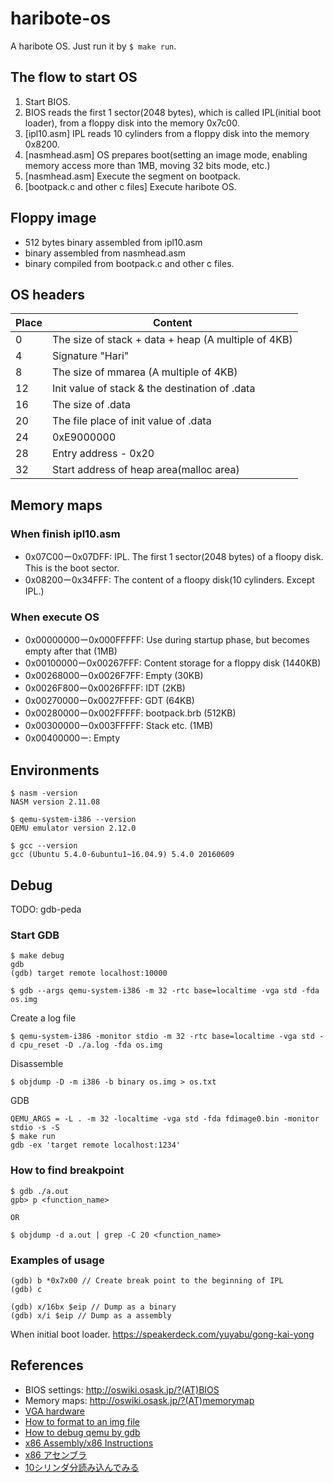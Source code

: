 # haribote-os
A haribote OS. Just run it by `$ make run`.

## The flow to start OS
1. Start BIOS.
2. BIOS reads the first 1 sector(2048 bytes), which is called IPL(initial boot loader), from a floppy disk into the memory 0x7c00.
3. [ipl10.asm] IPL reads 10 cylinders from a floppy disk into the memory 0x8200.
4. [nasmhead.asm] OS prepares boot(setting an image mode, enabling memory access more than 1MB, moving 32 bits mode, etc.)
5. [nasmhead.asm] Execute the segment on bootpack.
6. [bootpack.c and other c files] Execute haribote OS.

## Floppy image
- 512 bytes binary assembled from ipl10.asm
- binary assembled from nasmhead.asm
- binary compiled from bootpack.c and other c files.

## OS headers
| Place     | Content                                             |
|-----------|-----------------------------------------------------|
| 0         | The size of stack + data + heap (A multiple of 4KB) |
| 4         | Signature "Hari"                                    |
| 8         | The size of mmarea (A multiple of 4KB)              |
| 12        | Init value of stack & the destination of .data      |
| 16        | The size of .data                                   |
| 20        | The file place of init value of .data               |
| 24        | 0xE9000000                                          |
| 28        | Entry address - 0x20                                |
| 32        | Start address of heap area(malloc area)             |

## Memory maps
### When finish ipl10.asm 
- 0x07C00ー0x07DFF: IPL. The first 1 sector(2048 bytes) of a floopy disk. This is the boot sector.
- 0x08200ー0x34FFF: The content of a floopy disk(10 cylinders. Except IPL.)

### When execute OS
- 0x00000000ー0x000FFFFF: Use during startup phase, but becomes empty after that (1MB)  
- 0x00100000ー0x00267FFF: Content storage for a floppy disk (1440KB)  
- 0x00268000ー0x0026F7FF: Empty (30KB)  
- 0x0026F800ー0x0026FFFF: IDT (2KB) 
- 0x00270000ー0x0027FFFF: GDT (64KB)  
- 0x00280000ー0x002FFFFF: bootpack.brb (512KB)  
- 0x00300000ー0x003FFFFF: Stack etc. (1MB)  
- 0x00400000ー: Empty


## Environments
```
$ nasm -version
NASM version 2.11.08

$ qemu-system-i386 --version
QEMU emulator version 2.12.0

$ gcc --version
gcc (Ubuntu 5.4.0-6ubuntu1~16.04.9) 5.4.0 20160609
```

## Debug
TODO: gdb-peda


### Start GDB
```
$ make debug
gdb
(gdb) target remote localhost:10000
```

```
$ gdb --args qemu-system-i386 -m 32 -rtc base=localtime -vga std -fda  os.img
```

Create a log file
```
$ qemu-system-i386 -monitor stdio -m 32 -rtc base=localtime -vga std -d cpu_reset -D ./a.log -fda os.img
```

Disassemble
```
$ objdump -D -m i386 -b binary os.img > os.txt
```

GDB
```
QEMU_ARGS = -L . -m 32 -localtime -vga std -fda fdimage0.bin -monitor stdio -s -S
$ make run
gdb -ex 'target remote localhost:1234'
```


### How to find breakpoint

```
$ gdb ./a.out
gpb> p <function_name>

OR

$ objdump -d a.out | grep -C 20 <function_name>
```

### Examples of usage
```
(gdb) b *0x7x00 // Create break point to the beginning of IPL
(gdb) c

(gdb) x/16bx $eip // Dump as a binary
(gdb) x/i $eip // Dump as a assembly
```

When initial boot loader.
https://speakerdeck.com/yuyabu/gong-kai-yong



## References
- BIOS settings: http://oswiki.osask.jp/?(AT)BIOS
- Memory maps: http://oswiki.osask.jp/?(AT)memorymap
- [VGA hardware](https://wiki.osdev.org/VGA_Hardware)
- [How to format to an img file](http://bttb.s1.valueserver.jp/wordpress/blog/2017/11/25/makeos-3-1/)
- [How to debug qemu by gdb](http://bttb.s1.valueserver.jp/wordpress/blog/2017/12/06/makeos-3-2/)
- [x86 Assembly/x86 Instructions](https://en.wikibooks.org/wiki/X86_Assembly/X86_Instructions)
- [x86 アセンブラ](https://ja.wikibooks.org/wiki/X86%E3%82%A2%E3%82%BB%E3%83%B3%E3%83%96%E3%83%A9)
- [10シリンダ分読み込んでみる](https://vanya.jp.net/os/load10/index.html)
